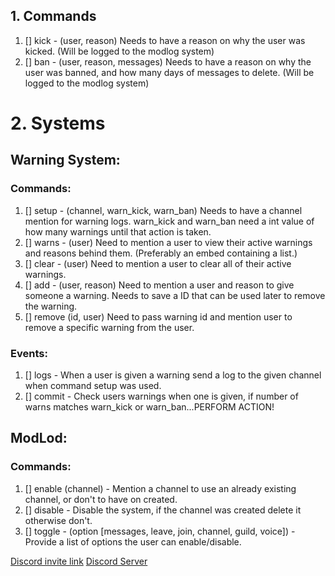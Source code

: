 ## 1. Commands
1. [] kick - (user, reason) Needs to have a reason on why the user was kicked. (Will be logged to the modlog system)
2. [] ban - (user, reason, messages) Needs to have a reason on why the user was banned, and how many days of messages to delete. (Will be logged to the modlog system)

# 2. Systems

## Warning System:

### Commands:
1. [] setup - (channel, warn_kick, warn_ban) Needs to have a channel mention for warning logs. warn_kick and warn_ban need a int value of how many warnings until that action is taken.
2. [] warns - (user) Need to mention a user to view their active warnings and reasons behind them. (Preferably an embed containing a list.)
3. [] clear - (user) Need to mention a user to clear all of their active warnings.
4. [] add - (user, reason) Need to mention a user and reason to give someone a warning. Needs to save a ID that can be used later to remove the warning.
5. [] remove (id, user) Need to pass warning id and mention user to remove a specific warning from the user.

### Events:
1. [] logs - When a user is given a warning send a log to the given channel when command setup was used.
2. [] commit - Check users warnings when one is given, if number of warns matches warn_kick or warn_ban...PERFORM ACTION!

## ModLod:

### Commands:
1. [] enable (channel) - Mention a channel to use an already existing channel, or don't to have on created.
2. [] disable - Disable the system, if the channel was created delete it otherwise don't.
3. [] toggle - (option [messages, leave, join, channel, guild, voice]) - Provide a list of options the user can enable/disable.

[Discord invite link](https://discord.com/api/oauth2/authorize?client_id=1208974336795344977&permissions=8&scope=bot+applications.commands "Invite the best discord bot!") [Discord Server](https://discord.gg/bngG4MFDMh "Join the project today!")
